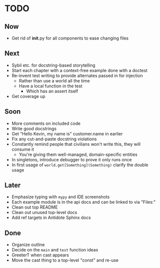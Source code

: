 # TODO

## Now

- Get rid of **init**.py for all components to ease changing files

## Next

- Sybil etc. for docstring-based storytelling
- Start each chapter with a context-free example done with a doctest
- Re-invent test writing to provide alternates passed in for injection
  - Rather than use a world all the time
  - Have a local function in the test
    - Which has an assert itself
- Get coverage up

## Soon

- More comments on included code
- Write good docstrings
- Get "Hello Kevin, my name is" customer.name in earlier
- Fix any cut-and-paste docstring violations
- Constantly remind people that civilians won't write this, they will consume it
  - You're giving them well-managed, domain-specific entities
- In singletons, introduce debugger to prove it only runs once
- In first usage of `world.get[Something](Something)` clarify the double usage

## Later

- Emphasize typing with `mypy` and IDE screenshots
- Each example module is in the api docs and can be linked to via "Files:"
- Clean out top README
- Clean out unused top-level docs
- Add ref targets in Antidote Sphinx docs

## Done

- Organize outline
- Decide on the `main` and `test` function ideas
- GreeterT when cast appears
- Move the cast thing to a top-level "const" and re-use

